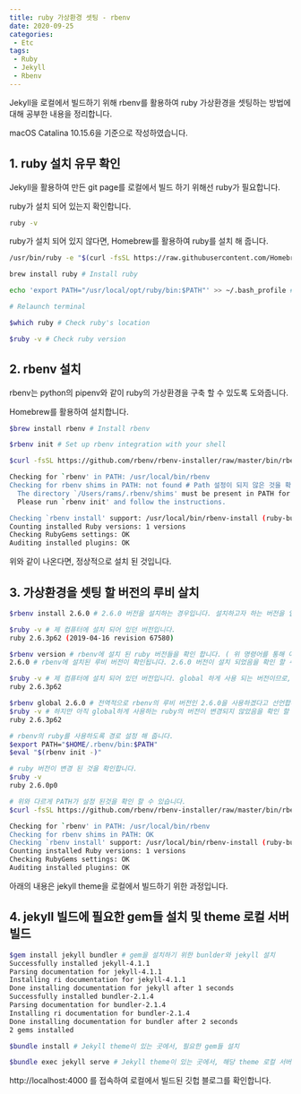 ```yaml
---
title: ruby 가상환경 셋팅 - rbenv
date: 2020-09-25
categories:
 - Etc
tags:
 - Ruby
 - Jekyll
 - Rbenv
---
```


Jekyll을 로컬에서 빌드하기 위해 rbenv를 활용하여 ruby 가상환경을 셋팅하는 방법에 대해 공부한 내용을 정리합니다.

<!-- more -->

macOS Catalina 10.15.6을 기준으로 작성하였습니다. 


## 1. ruby 설치 유무 확인


Jekyll을 활용하여 만든 git page를 로컬에서 빌드 하기 위해선 ruby가 필요합니다. 

ruby가 설치 되어 있는지 확인합니다. 

```bash
ruby -v
```

ruby가 설치 되어 있지 않다면, Homebrew를 활용하여 ruby를 설치 해 줍니다. 

```bash
/usr/bin/ruby -e "$(curl -fsSL https://raw.githubusercontent.com/Homebrew/install/master/install)" # Install Homebrew

brew install ruby # Install ruby

echo 'export PATH="/usr/local/opt/ruby/bin:$PATH"' >> ~/.bash_profile # Add the brew ruby path to your shell configuration:

# Relaunch terminal

$which ruby # Check ruby's location 

$ruby -v # Check ruby version 
```

## 2. rbenv 설치 

rbenv는 python의 pipenv와 같이 ruby의 가상환경을 구축 할 수 있도록 도와줍니다.

Homebrew를 활용하여 설치합니다.
```bash
$brew install rbenv # Install rbenv

$rbenv init # Set up rbenv integration with your shell

$curl -fsSL https://github.com/rbenv/rbenv-installer/raw/master/bin/rbenv-doctor | bash # Check your installation

Checking for `rbenv' in PATH: /usr/local/bin/rbenv
Checking for rbenv shims in PATH: not found # Path 설정이 되지 않은 것을 확인 할 수 있습니다. 
  The directory `/Users/rams/.rbenv/shims' must be present in PATH for rbenv to work.
  Please run `rbenv init' and follow the instructions.

Checking `rbenv install' support: /usr/local/bin/rbenv-install (ruby-build 20200819)
Counting installed Ruby versions: 1 versions
Checking RubyGems settings: OK
Auditing installed plugins: OK
```

위와 같이 나온다면, 정상적으로 설치 된 것입니다. 

## 3. 가상환경을 셋팅 할 버전의 루비 살치

```bash
$rbenv install 2.6.0 # 2.6.0 버전을 설치하는 경우입니다. 설치하고자 하는 버전을 입력 해 주세요

$ruby -v # 제 컴퓨터에 설치 되어 있던 버전입니다. 
ruby 2.6.3p62 (2019-04-16 revision 67580)

$rbenv version # rbenv에 설치 된 ruby 버전들을 확인 합니다. ( 위 명령어를 통해 여러개 설치 시 여러 버전이 확인됩니다. )
2.6.0 # rbenv에 설치된 루비 버전이 확인됩니다. 2.6.0 버전이 설치 되었음을 확인 할 수 있습니다. 

$ruby -v # 제 컴퓨터에 설치 되어 있던 버전입니다. global 하게 사용 되는 버전이므로, 아직 rbenv의 ruby 버전과는 차이가 있습니다. 
ruby 2.6.3p62

$rbenv global 2.6.0 # 전역적으로 rbenv의 루비 버전인 2.6.0을 사용하겠다고 선언합니다. 
$ruby -v # 하지만 아직 global하게 사용하는 ruby의 버전이 변경되지 않았음을 확인 할 수 있습니다. 
ruby 2.6.3p62

# rbenv의 ruby를 사용하도록 경로 설정 해 줍니다. 
$export PATH="$HOME/.rbenv/bin:$PATH"
$eval "$(rbenv init -)"

# ruby 버전이 변경 된 것을 확인합니다. 
$ruby -v               
ruby 2.6.0p0

# 위와 다르게 PATH가 설정 된것을 확인 할 수 있습니다. 
$curl -fsSL https://github.com/rbenv/rbenv-installer/raw/master/bin/rbenv-doctor | bash

Checking for `rbenv' in PATH: /usr/local/bin/rbenv
Checking for rbenv shims in PATH: OK
Checking `rbenv install' support: /usr/local/bin/rbenv-install (ruby-build 20200819)
Counting installed Ruby versions: 1 versions
Checking RubyGems settings: OK
Auditing installed plugins: OK
```

아래의 내용은 jekyll theme을 로컬에서 빌드하기 위한 과정입니다. 

## 4. jekyll 빌드에 필요한 gem들 설치 및 theme 로컬 서버 빌드 

```bash
$gem install jekyll bundler # gem을 설치하기 위한 bunlder와 jekyll 설치
Successfully installed jekyll-4.1.1
Parsing documentation for jekyll-4.1.1
Installing ri documentation for jekyll-4.1.1
Done installing documentation for jekyll after 1 seconds
Successfully installed bundler-2.1.4
Parsing documentation for bundler-2.1.4
Installing ri documentation for bundler-2.1.4
Done installing documentation for bundler after 2 seconds
2 gems installed

$bundle install # Jekyll theme이 있는 곳에서, 필요한 gem들 설치 

$bundle exec jekyll serve # Jekyll theme이 있는 곳에서, 해당 theme 로컬 서버 빌드
```

http://localhost:4000 를 접속하여 로컬에서 빌드된 깃헙 블로그를 확인합니다. 

